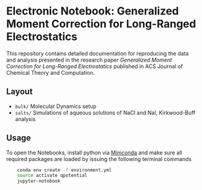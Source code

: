 # Electronic Notebook: Generalized Moment Correction for Long-Ranged Electrostatics

This repository contains detailed documentation for reproducing the data and analysis presented in the research paper
_Generalized Moment Correction for Long-Ranged Electrostatics_ published in ACS Journal of Chemical Theory and Computation.
 
## Layout

- `bulk/` Molecular Dynamics setup
- `salts/` Simulations of aqueous solutions of NaCl and NaI, Kirkwood-Buff analysis

## Usage

To open the Notebooks, install python via [Miniconda](https://conda.io/miniconda.html) and
make sure all required packages are loaded by issuing the following terminal commands

``` bash
    conda env create -f environment.yml
    source activate qpotential
    jupyter-notebook
```
